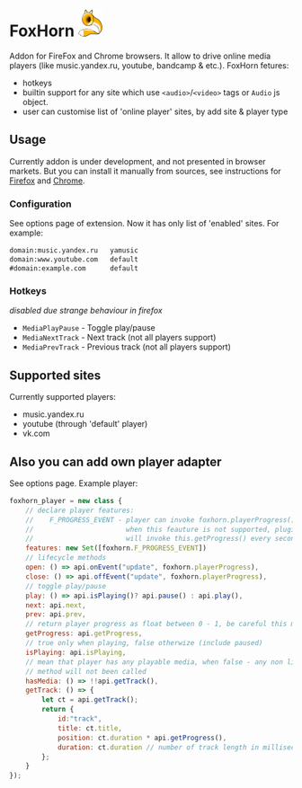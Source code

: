 # FoxHorn ![logo](https://raw.githubusercontent.com/wayerr/foxhorn/master/icons/logo-48.png)

Addon for FireFox and Chrome browsers. It allow to drive online media players (like music.yandex.ru, youtube, bandcamp & etc.).
FoxHorn fetures:

* hotkeys
* builtin support for any site which use `<audio>`/`<video>` tags or `Audio` js object. 
* user can customise list of 'online player' sites, by add site & player type

## Usage

Currently addon is under development, and not presented in browser markets. But you can install it manually from sources, see instructions for [Firefox](https://developer.mozilla.org/en-US/Add-ons/WebExtensions/Temporary_Installation_in_Firefox) and [Chrome](https://developer.chrome.com/extensions/getstarted#unpacked).

### Configuration

See options page of extension. Now it has  only list of 'enabled' sites. For example:
```
domain:music.yandex.ru   yamusic 
domain:www.youtube.com   default
#domain:example.com      default
```

### Hotkeys

*disabled due strange behaviour in firefox*

 - `MediaPlayPause` - Toggle play/pause
 - `MediaNextTrack` - Next track (not all players support)
 - `MediaPrevTrack` - Previous track  (not all players support)

## Supported sites

Currently supported players:

* music.yandex.ru
* youtube (through 'default' player)
* vk.com

## Also you can add own player adapter 

See options page. Example player:

```js
foxhorn_player = new class {
    // declare player features:
    //    F_PROGRESS_EVENT - player can invoke foxhorn.playerProgress(),
    //                       when this feauture is not supported, plugin
    //                       will invoke this.getProgress() every second
    features: new Set([foxhorn.F_PROGRESS_EVENT])
    // lifecycle methods
    open: () => api.onEvent("update", foxhorn.playerProgress),
    close: () => api.offEvent("update", foxhorn.playerProgress),
    // toggle play/pause
    play: () => api.isPlaying()? api.pause() : api.play(),
    next: api.next,
    prev: api.prev,
    // return player progress as float between 0 - 1, be careful this may be called often
    getProgress: api.getProgress,
    // true only when playing, false otherwize (include paused)
    isPlaying: api.isPlaying,
    // mean that player has any playable media, when false - any non lifecycle
    // method will not been called
    hasMedia: () => !!api.getTrack(),
    getTrack: () => {
        let ct = api.getTrack();
        return {
            id:"track",
            title: ct.title,
            position: ct.duration * api.getProgress(),
            duration: ct.duration // number of track length in milliseconds
        };
    }
});
```
